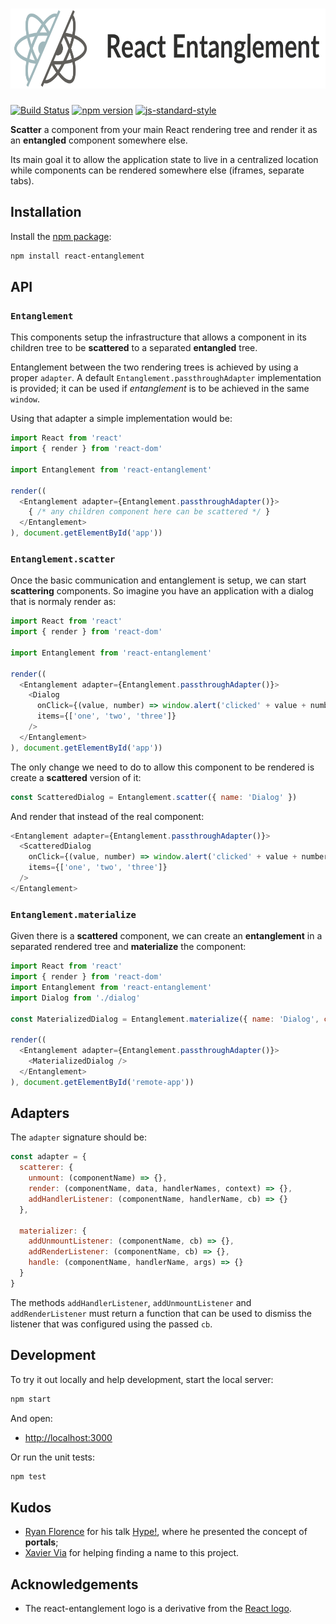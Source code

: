 # <img src='./src/demo/react-entanglement.png' height='128px' title='React Entanglement' />

[![Build Status](https://travis-ci.org/react-entanglement/react-entanglement.svg)](https://travis-ci.org/react-entanglement/react-entanglement)
[![npm version](https://badge.fury.io/js/react-entanglement.svg)](https://badge.fury.io/js/react-entanglement)
[![js-standard-style](https://img.shields.io/badge/code%20style-standard-brightgreen.svg?style=flat)](https://github.com/feross/standard)

**Scatter** a component from your main React rendering tree and render it as an **entangled** component somewhere else.

Its main goal it to allow the application state to live in a centralized location while components can be rendered somewhere else (iframes, separate tabs).

## Installation

Install the [npm package](https://www.npmjs.com/package/react-entanglement):

```bash
npm install react-entanglement
```

## API

### `Entanglement`

This components setup the infrastructure that allows a component in its children tree to be **scattered** to a separated **entangled** tree.

Entanglement between the two rendering trees is achieved by using a proper `adapter`. A default `Entanglement.passthroughAdapter` implementation is provided; it can be used if *entanglement* is to be achieved in the same `window`.

Using that adapter a simple implementation would be:

```js
import React from 'react'
import { render } from 'react-dom'

import Entanglement from 'react-entanglement'

render((
  <Entanglement adapter={Entanglement.passthroughAdapter()}>
    { /* any children component here can be scattered */ }
  </Entanglement>
), document.getElementById('app'))
```

### `Entanglement.scatter`

Once the basic communication and entanglement is setup, we can start **scattering** components. So imagine you have an application with a dialog that is normaly render as:

```js
import React from 'react'
import { render } from 'react-dom'

import Entanglement from 'react-entanglement'

render((
  <Entanglement adapter={Entanglement.passthroughAdapter()}>
    <Dialog
      onClick={(value, number) => window.alert('clicked' + value + number)}
      items={['one', 'two', 'three']}
    />
  </Entanglement>
), document.getElementById('app'))
```

The only change we need to do to allow this component to be rendered is create a **scattered** version of it:

```js
const ScatteredDialog = Entanglement.scatter({ name: 'Dialog' })
```

And render that instead of the real component:

```js
<Entanglement adapter={Entanglement.passthroughAdapter()}>
  <ScatteredDialog
    onClick={(value, number) => window.alert('clicked' + value + number)}
    items={['one', 'two', 'three']}
  />
</Entanglement>
```

### `Entanglement.materialize`

Given there is a **scattered** component, we can create an **entanglement** in a separated rendered tree and **materialize** the component:

```js
import React from 'react'
import { render } from 'react-dom'
import Entanglement from 'react-entanglement'
import Dialog from './dialog'

const MaterializedDialog = Entanglement.materialize({ name: 'Dialog', constructor: Dialog })

render((
  <Entanglement adapter={Entanglement.passthroughAdapter()}>
    <MaterializedDialog />
  </Entanglement>
), document.getElementById('remote-app'))
```

## Adapters

The `adapter` signature should be:

```js
const adapter = {
  scatterer: {
    unmount: (componentName) => {},
    render: (componentName, data, handlerNames, context) => {},
    addHandlerListener: (componentName, handlerName, cb) => {}
  },

  materializer: {
    addUnmountListener: (componentName, cb) => {},
    addRenderListener: (componentName, cb) => {},
    handle: (componentName, handlerName, args) => {}
  }
}
```

The methods `addHandlerListener`, `addUnmountListener` and `addRenderListener` must return a function that can be used to dismiss the listener that was configured using the passed `cb`.

## Development

To try it out locally and help development, start the local server:

```bash
npm start
```

And open:

- [http://localhost:3000](http://localhost:3000)

Or run the unit tests:

```bash
npm test
```

## Kudos

* [Ryan Florence](ryanflorence) for his talk [Hype!](https://youtu.be/z5e7kWSHWTg), where he presented the concept of **portals**;
* [Xavier Via](https://github.com/xaviervia/) for helping finding a name to this project.

## Acknowledgements

* The react-entanglement logo is a derivative from the [React logo](https://github.com/facebook/react/blob/master/docs/img/logo.svg).
